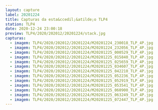 ```yaml
---
layout: capture
label: 20201224
title: Capturas da esta&ccedil;&atilde;o TLP4
station: TLP4
date: 2020-12-24 23:00:18
preview: TLP4/2020/202012/20201224/stack.jpg
capturas:
  - imagem: TLP4/2020/202012/20201224/M20201224_230018_TLP_4P.jpg
  - imagem: TLP4/2020/202012/20201224/M20201224_232056_TLP_4P.jpg
  - imagem: TLP4/2020/202012/20201224/M20201225_000529_TLP_4P.jpg
  - imagem: TLP4/2020/202012/20201224/M20201225_015840_TLP_4P.jpg
  - imagem: TLP4/2020/202012/20201224/M20201225_025659_TLP_4P.jpg
  - imagem: TLP4/2020/202012/20201224/M20201225_034607_TLP_4P.jpg
  - imagem: TLP4/2020/202012/20201224/M20201225_042210_TLP_4P.jpg
  - imagem: TLP4/2020/202012/20201224/M20201225_052236_TLP_4P.jpg
  - imagem: TLP4/2020/202012/20201224/M20201225_052919_TLP_4P.jpg
  - imagem: TLP4/2020/202012/20201224/M20201225_053541_TLP_4P.jpg
  - imagem: TLP4/2020/202012/20201224/M20201225_060900_TLP_4P.jpg
  - imagem: TLP4/2020/202012/20201224/M20201225_063249_TLP_4P.jpg
  - imagem: TLP4/2020/202012/20201224/M20201225_072447_TLP_4P.jpg
---
```

